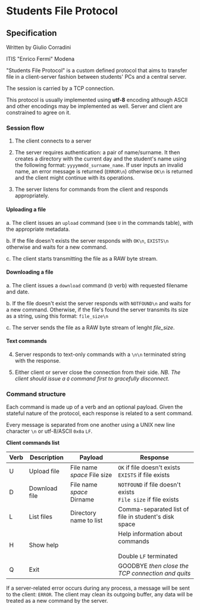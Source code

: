 # Students File Protocol
## Specification

Written by Giulio Corradini

ITIS "Enrico Fermi" Modena

"Students File Protocol" is a custom defined protocol that
aims to transfer file in a client-server fashion between
students' PCs and a central server.

The session is carried by a TCP connection.

This protocol is usually implemented using **utf-8** encoding
although ASCII and other encodings may be implemented as well.
Server and client are constrained to agree on it.

### Session flow

1. The client connects to a server

2. The server requires authentication: a pair of name/surname.
It then creates a directory with the current day
and the student's name using the following format:
`yyyymmdd_surname_name`.
If user inputs an invalid name, an error message is returned
(`ERROR\n`) otherwise `OK\n` is returned and the client might
continue with its operations.

3. The server listens for commands from the client
and responds appropriately.

#### Uploading a file

a.  The client issues an `upload` command (see `U` in the commands table),
with the appropriate metadata.

b.  If the file doesn't exists the server responds with `OK\n`, `EXISTS\n` otherwise
and waits for a new command.

c.  The client starts transmitting the file as a RAW byte stream.

#### Downloading a file

a.  The client issues a `download` command (`D` verb) with requested filename and date.

b.  If the file doesn't exist the server responds with `NOTFOUND\n` and waits for a new command.
Otherwise, if the file's found the server transmits its size as a string, using this format:
`file_size\n`

c.  The server sends the file as a RAW byte stream of lenght *file_size*.

#### Text commands

4.  Server responds to text-only commands with a `\n\n` terminated string with the response.

5. Either client or server close the connection from their side.
    *NB. The client should issue a `Q` command first to gracefully disconnect.*

### Command structure

Each command is made up of a verb and an optional payload.
Given the stateful nature of the protocol, each response is
related to a sent command.

Every message is separated from one another using a UNIX
new line character `\n` or utf-8/ASCII `0x0a` `LF`.

**Client commands list**

| Verb | Description   | Payload                     | Response                                                                            |
|------|---------------|-----------------------------|-------------------------------------------------------------------------------------|
| U    | Upload file   | File name *space* File size | `OK` if file doesn't exists<br>`EXISTS` if file exists                              |
| D    | Download file | File name *space* Dirname   | `NOTFOUND` if file doesn't exists<br>`File size` if file exists                     |
| L    | List files    | Directory name to list      | Comma-separated list of file in student's disk space                                |
| H    | Show help     |                             | Help information about commands<br><br>Double `LF` terminated                       |
| Q    | Exit          |                             | GOODBYE *then close the TCP connection and quits*                                   |

If a server-related error occurs during any process, a message will be sent to
the client: `ERROR`. The client may clean its outgoing buffer, any data will
be treated as a new command by the server.
